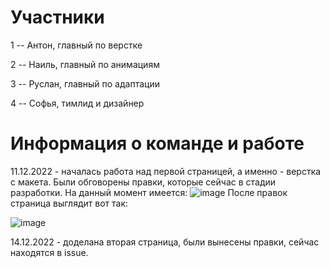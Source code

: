 # Участники 

1 -- Антон, главный по верстке

2 -- Наиль, главный по анимациям

3 --  Руслан, главный по адаптации

4 -- Софья, тимлид и дизайнер

# Информация о команде и работе

11.12.2022 - началась работа над первой страницей, а именно - верстка с макета. Были обговорены правки, которые сейчас в стадии разработки. На данный момент имеется: 
![image](https://user-images.githubusercontent.com/111881249/206907513-c80efe9b-c577-4d7b-b2ba-6eb38066aaa4.png)
После правок страница выглядит вот так: 

![image](https://user-images.githubusercontent.com/111881249/206925179-c600a703-dd07-4451-af50-fb2bf0817144.png)

14.12.2022 - доделана вторая страница, были вынесены правки, сейчас находятся в issue.



